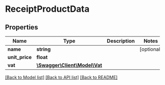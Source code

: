 # ReceiptProductData

## Properties
Name | Type | Description | Notes
------------ | ------------- | ------------- | -------------
**name** | **string** |  | [optional] 
**unit_price** | **float** |  | 
**vat** | [**\Swagger\Client\Model\Vat**](Vat.md) |  | 

[[Back to Model list]](../../README.md#documentation-for-models) [[Back to API list]](../../README.md#documentation-for-api-endpoints) [[Back to README]](../../README.md)

